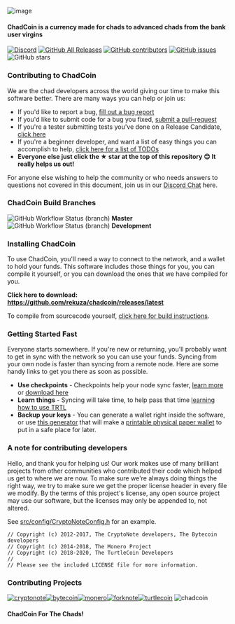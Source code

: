 ![image](https://cdn.discordapp.com/attachments/735046515982073949/790150915315204096/PicsArt_12-20-01.25.23.png)

#### ChadCoin is a currency made for chads to advanced chads from the bank user virgins

[![Discord](https://img.shields.io/discord/707190822130679839?label=ChadCoin%20Discord)](https://discord.gg/QVMsYcrvug) [![GitHub All Releases](https://img.shields.io/github/downloads/rekuza/chadcoin/total?label=Downloads)](https://github.com/rekuza/chadcoin/releases/latest) [![GitHub contributors](https://img.shields.io/github/contributors-anon/rekuza/chadcoin?label=Contributors)](https://github.com/rekuza/chadcoin/graphs/contributors) [![GitHub issues](https://img.shields.io/github/issues/rekuza/chadcoin?label=Issues)](https://github.com/rekuza/chadcoin/issues) ![GitHub stars](https://img.shields.io/github/stars/rekuza/chadcoin?label=Github%20Stars)

### Contributing to ChadCoin

We are the chad developers across the world giving our time to make this software better. There are many ways you can help or join us:

-   If you'd like to report a bug, [fill out a bug report](https://github.com/rekuza/chadcoin/issues/new?template=bug_report.md)
-   If you'd like to submit code for a bug you fixed, [submit a pull-request](https://github.com/rekuza/chadcoin/compare)
-   If you're a tester submitting tests you've done on a Release Candidate, [click here](https://github.com/rekuza/chadcoin/issues/new?template=release-candidate.md)
-   If you're a beginner developer, and want a list of easy things you can accomplish to help, [click here for a list of TODOs](https://github.com/rekuza/chadcoin/labels/GOOD%20FIRST%20ISSUE)
-   **Everyone else just click the ★ star at the top of this repository 😊 It really helps us out!**

For anyone else wishing to help the community or who needs answers to questions not covered in this document, join us in our [Discord Chat](https://discord.gg/QVMsYcrvug) here.

### ChadCoin Build Branches

![GitHub Workflow Status (branch)](https://img.shields.io/github/workflow/status/rekuza/chadcoin/Build/master) **Master**
![GitHub Workflow Status (branch)](https://img.shields.io/github/workflow/status/rekuza/chadcoin/Build/development) **Development**

### Installing ChadCoin

To use ChadCoin, you'll need a way to connect to the network, and a wallet to hold your funds. This software includes those things for you, you can compile it yourself, or you can download the ones that we have compiled for you.

**Click here to download: https://github.com/rekuza/chadcoin/releases/latest**

To compile from sourcecode yourself, [click here for build instructions](https://github.com/rekuza/chadcoin/blob/development/COMPILE.md).

### Getting Started Fast

Everyone starts somewhere. If you're new or returning, you'll probably want to get in sync with the network so you can use your funds. Syncing from your own node is faster than syncing from a remote node. Here are some handy links to get you there as soon as possible.

-   **Use checkpoints** - Checkpoints help your node sync faster, [learn more](http://checkpoints.turtlecoin.lol/use.html) or [download here](http://checkpoints.turtlecoin.lol)
-   **Learn things** - Syncing will take time, to help pass that time [learning how to use TRTL](https://docs.turtlecoin.lol/)
-   **Backup your keys** - You can generate a wallet right inside the software, or use [this generator](https://turtlecoin.lol/wallet/) that will make a [printable physical paper wallet](https://docs.turtlecoin.lol/guides/wallets/making-a-wallet) to put in a safe place for later.

### A note for contributing developers

Hello, and thank you for helping us! Our work makes use of many brilliant projects from other communities who contributed their code which helped us get to where we are now. To make sure we're always doing things the right way, we try to make sure we get the proper license header in every file we modify. By the terms of this project's license, any open source project may use our software, but the licenses may only be appended to, not altered. 

See [src/config/CryptoNoteConfig.h](https://github.com/turtlecoin/turtlecoin/commit/28cfef2575f2d767f6e512f2a4017adbf44e610e) for an example.

```
// Copyright (c) 2012-2017, The CryptoNote developers, The Bytecoin developers
// Copyright (c) 2014-2018, The Monero Project
// Copyright (c) 2018-2020, The TurtleCoin Developers
//
// Please see the included LICENSE file for more information.
```

### Contributing Projects

[![cryptonote](https://user-images.githubusercontent.com/34389545/72484723-d84bf700-37ca-11ea-812e-e24cd7bf9fca.png)](https://cryptonote.org/)[![bytecoin](https://user-images.githubusercontent.com/34389545/72484467-ef3e1980-37c9-11ea-903d-3d1266e9c4c2.png)](https://bytecoin.org/)[![monero](https://user-images.githubusercontent.com/34389545/72484448-e0576700-37c9-11ea-934a-15a7d9231709.png)](https://web.getmonero.org/)[![forknote](https://user-images.githubusercontent.com/34389545/72484430-d59cd200-37c9-11ea-8529-e06ae2426dca.png)](http://forknote.net/)[![turtlecoin](https://user-images.githubusercontent.com/34389545/72484404-c0c03e80-37c9-11ea-8754-0b5a8e797965.png)](https://turtlecoin.lol)
![chadcoin](https://cdn.discordapp.com/attachments/735046515982073949/790150915315204096/PicsArt_12-20-01.25.23.png)
#### ChadCoin For The Chads!
